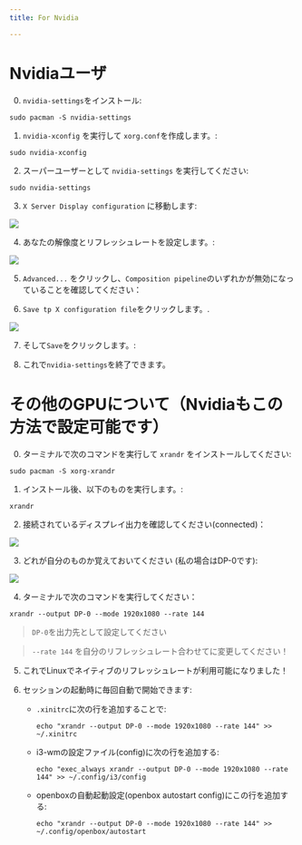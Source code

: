 ```yaml
---
title: For Nvidia

---
```


# Nvidiaユーザ

0. `nvidia-settings`をインストール:

```
sudo pacman -S nvidia-settings
```

1. `nvidia-xconfig` を実行して `xorg.conf`を作成します。:

```
sudo nvidia-xconfig
```

2. スーパーユーザーとして `nvidia-settings` を実行してください:

```
sudo nvidia-settings
```

3. `X Server Display configuration` に移動します:

![](https://vudek.s-ul.eu/MWEWsMzQ)

4. あなたの解像度とリフレッシュレートを設定します。:

![](https://vudek.s-ul.eu/YGmgrv8I)

5. `Advanced...` をクリックし、`Composition pipeline`のいずれかが無効になっていることを確認してください：

6. `Save tp X configuration file`をクリックします。.

![](https://vudek.s-ul.eu/hTdiJViW)

7. そして`Save`をクリックします。:

8. これで`nvidia-settings`を終了できます。 

# その他のGPUについて（Nvidiaもこの方法で設定可能です）

0. ターミナルで次のコマンドを実行して `xrandr` をインストールしてください:

```
sudo pacman -S xorg-xrandr
```
1. インストール後、以下のものを実行します。:
```
xrandr
```
2. 接続されているディスプレイ出力を確認してください(connected)：

![](https://vudek.s-ul.eu/RhRvOGbo)

3. どれが自分のものか覚えておいてください (私の場合はDP-0です):

![](https://vudek.s-ul.eu/OUY56n37)

4. ターミナルで次のコマンドを実行してください：

```
xrandr --output DP-0 --mode 1920x1080 --rate 144
```

> `DP-0`を出力先として設定してください

> `--rate 144` を自分のリフレッシュレート合わせてに変更してください！ 

5. これでLinuxでネイティブのリフレッシュレートが利用可能になりました！

6. セッションの起動時に毎回自動で開始できます:
   - `.xinitrc`に次の行を追加することで:
     ```
     echo "xrandr --output DP-0 --mode 1920x1080 --rate 144" >> ~/.xinitrc
     ```
   - i3-wmの設定ファイル(config)に次の行を追加する:
     ```
     echo "exec_always xrandr --output DP-0 --mode 1920x1080 --rate 144" >> ~/.config/i3/config
     ```
   - openboxの自動起動設定(openbox autostart config)にこの行を追加する:
     ```
     echo "xrandr --output DP-0 --mode 1920x1080 --rate 144" >> ~/.config/openbox/autostart
     ```
